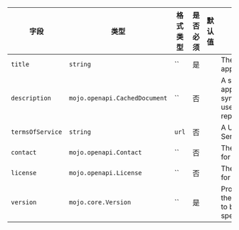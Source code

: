| 字段 | 类型 | 格式类型 | 是否必须 | 默认值 | 说明 |
|---|---|---|---|---|---|
| `title` | `string` | `` | 是 |  | The title of the application. |
| `description` | `mojo.openapi.CachedDocument` | `` | 否 |  | A short description of the application.CommonMark syntax syntax MAY be used for rich text representation. |
| `termsOfService` | `string` | `url` | 否 |  | A URL to the Terms of Service for the API. |
| `contact` | `mojo.openapi.Contact` | `` | 否 |  | The contact information for the exposed API. |
| `license` | `mojo.openapi.License` | `` | 否 |  | The license information for the exposed API. |
| `version` | `mojo.core.Version` | `` | 是 |  | Provides the version of the application API (not to be confused with the specification version) |
